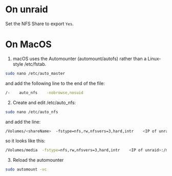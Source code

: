 # On unraid
Set the NFS Share to export `Yes`.

# On MacOS


1. macOS uses the Automounter (automount/autofs) rather than a Linux‐style /etc/fstab. 
```bash
sudo nano /etc/auto_master
```

and add the following line to the end of the file:

```bash
/-    auto_nfs    -nobrowse,nosuid
```

2. Create and edit /etc/auto_nfs:
```bash
sudo nano /etc/auto_nfs
```

and add the line:
```bash
/Volumes/<shareName>  -fstype=nfs,rw,nfsvers=3,hard,intr    <IP of unraid>:</path/to/share>
```

so it looks like this:
```bash
/Volumes/media  -fstype=nfs,rw,nfsvers=3,hard,intr    <IP of unraid>:/mnt/user/media
```

3. Reload the automounter
```bash
sudo automount -vc
```